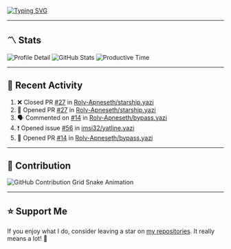 [![Typing SVG](https://readme-typing-svg.demolab.com?font=&duration=2500&pause=100&center=true&vCenter=true&multiline=true&width=1000&height=60&lines=Hi+There!;Welcome+to+my+Github+profile+%F0%9F%91%8B)](https://git.io/typing-svg)

---

## 〽️ Stats

![Profile Detail](http://github-profile-summary-cards.vercel.app/api/cards/profile-details?username=phucleeuwu&theme=transparent)
![GitHub Stats](http://github-profile-summary-cards.vercel.app/api/cards/stats?username=phucleeuwu&theme=transparent)
![Productive Time](http://github-profile-summary-cards.vercel.app/api/cards/productive-time?username=phucleeuwu&theme=transparent&utcOffset=8)

---

## 📝 Recent Activity

<!--START_SECTION:activity-->
1. ❌ Closed PR [#27](https://github.com/Rolv-Apneseth/starship.yazi/pull/27) in [Rolv-Apneseth/starship.yazi](https://github.com/Rolv-Apneseth/starship.yazi)
2. 💪 Opened PR [#27](https://github.com/Rolv-Apneseth/starship.yazi/pull/27) in [Rolv-Apneseth/starship.yazi](https://github.com/Rolv-Apneseth/starship.yazi)
3. 🗣 Commented on [#14](https://github.com/Rolv-Apneseth/bypass.yazi/pull/14#issuecomment-2927309014) in [Rolv-Apneseth/bypass.yazi](https://github.com/Rolv-Apneseth/bypass.yazi)
4. ❗ Opened issue [#56](https://github.com/imsi32/yatline.yazi/issues/56) in [imsi32/yatline.yazi](https://github.com/imsi32/yatline.yazi)
5. 💪 Opened PR [#14](https://github.com/Rolv-Apneseth/bypass.yazi/pull/14) in [Rolv-Apneseth/bypass.yazi](https://github.com/Rolv-Apneseth/bypass.yazi)
<!--END_SECTION:activity-->

<!--START_SECTION:waka-->

<!--END_SECTION:waka-->

---

## 🐍 Contribution

<picture>
  <source media="(prefers-color-scheme: dark)" srcset="https://raw.githubusercontent.com/phucleeuwu/phucleeuwu/output/github-contribution-grid-snake-dark.svg">
  <source media="(prefers-color-scheme: light)" srcset="https://raw.githubusercontent.com/phucleeuwu/phucleeuwu/output/github-contribution-grid-snake.svg">
  <img alt="GitHub Contribution Grid Snake Animation" src="https://raw.githubusercontent.com/phucleeuwu/phucleeuwu/output/github-contribution-grid-snake.svg">
</picture>

---

## ⭐ Support Me

If you enjoy what I do, consider leaving a star on [my repositories](https://github.com/phucleeuwu?tab=repositories&type=source). It really means a lot! 💙
